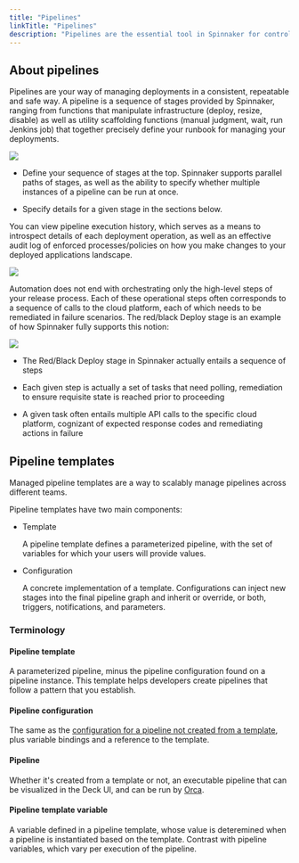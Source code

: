 ```yaml
---
title: "Pipelines"
linkTitle: "Pipelines"
description: "Pipelines are the essential tool in Spinnaker for controlling how to deploy your application. A pipeline is composed of a series of stages that can be combined in almost any order, which makes pipelines flexible, consistent and repeatable."
---
```



## About pipelines

Pipelines are your way of managing deployments in a consistent, repeatable and safe way. A pipeline is a sequence of stages provided by Spinnaker, ranging from functions that manipulate infrastructure (deploy, resize, disable) as well as utility scaffolding functions (manual judgment, wait, run Jenkins job) that together precisely define your runbook for managing your deployments.

![](edit-pipeline.png)

* Define your sequence of stages at the top. Spinnaker supports parallel paths of stages, as well as the ability to specify whether multiple instances of a pipeline can be run at once.

* Specify details for a given stage in the sections below.

You can view pipeline execution history, which serves as a means to introspect details of each deployment operation, as well as an effective audit log of enforced processes/policies on how you make changes to your deployed applications landscape.

![](pipelines.png)

Automation does not end with orchestrating only the high-level steps of your release process. Each of these operational steps often corresponds to a sequence of calls to the cloud platform, each of which needs to be remediated in failure scenarios. The red/black Deploy stage is an example of how Spinnaker fully supports this notion:

![](pipeline-tasks.png)

* The Red/Black Deploy stage in Spinnaker actually entails a sequence of steps

* Each given step is actually a set of tasks that need polling, remediation to ensure requisite state is reached prior to proceeding

* A given task often entails multiple API calls to the specific cloud platform, cognizant of expected response codes and remediating actions in failure

## Pipeline templates

Managed pipeline templates are a way to scalably manage pipelines across different teams.

Pipeline templates have two main components:

* Template

  A pipeline template defines a parameterized pipeline, with the set of
  variables for which your users will provide values.

* Configuration

  A concrete implementation of a template. Configurations can inject new stages
  into the final pipeline graph and inherit or override, or both, triggers,
  notifications, and parameters.


### Terminology

#### Pipeline template

A parameterized pipeline, minus the pipeline configuration found on a pipeline
instance. This template helps developers create pipelines that follow a pattern
that you establish.

#### Pipeline configuration

The same as the [configuration for a pipeline not created from a
template](/docs/guides/user/pipeline/managing-pipelines/#create-a-pipeline), plus
variable bindings and a reference to the template.

#### Pipeline

Whether it's created from a template or not, an executable pipeline that can
be visualized in the Deck UI, and can be run by [Orca](/docs/reference/architecture/).

#### Pipeline template variable

A variable defined in a pipeline template, whose value is deteremined when a
pipeline is instantiated based on the template. Contrast with pipeline
variables, which vary per execution of the pipeline.
